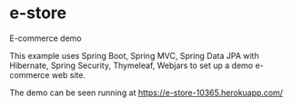 # e-store
E-commerce demo

This example uses Spring Boot, Spring MVC, Spring Data JPA with Hibernate, Spring Security, Thymeleaf, Webjars to set up a demo e-commerce web site.

The demo can be seen running at https://e-store-10365.herokuapp.com/
